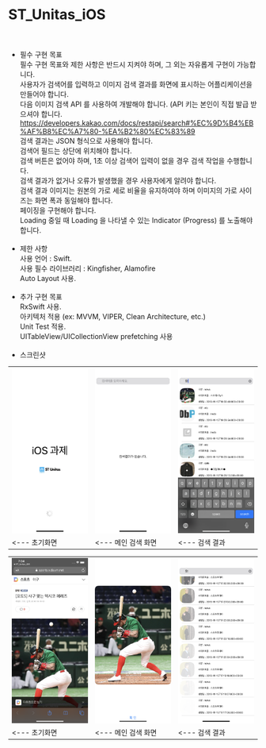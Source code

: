 # ST_Unitas_iOS <br> <br>
- 필수 구현 목표 <br>
필수 구현 목표와 제한 사항은 반드시 지켜야 하며, 그 외는 자유롭게 구현이 가능합니다. <br>
사용자가 검색어를 입력하고 이미지 검색 결과를 화면에 표시하는 어플리케이션을 만들어야 합니다. <br>
다음 이미지 검색 API 를 사용하여 개발해야 합니다. (API 키는 본인이 직접 발급 받으셔야 합니다. <br>
https://developers.kakao.com/docs/restapi/search#%EC%9D%B4%EB%AF%B8%EC%A7%80-%EA%B2%80%EC%83%89 <br>
검색 결과는 JSON 형식으로 사용해야 합니다. <br>
검색어 필드는 상단에 위치해야 합니다. <br>
검색 버튼은 없어야 하며, 1초 이상 검색어 입력이 없을 경우 검색 작업을 수행합니다. <br>
검색 결과가 없거나 오류가 발생했을 경우 사용자에게 알려야 합니다. <br>
검색 결과 이미지는 원본의 가로 세로 비율을 유지하여야 하며 이미지의 가로 사이즈는 화면 폭과 동일해야 합니다. <br>
페이징을 구현해야 합니다. <br>
Loading 중일 때 Loading 을 나타낼 수 있는 Indicator (Progress) 를 노출해야합니다. <br> <br>
- 제한 사항 <br>
사용 언어 : Swift. <br>
사용 필수 라이브러리 : Kingfisher, Alamofire <br>
Auto Layout 사용. <br> <br>
- 추가 구현 목표 <br>
RxSwift 사용. <br>
아키텍처 적용 (ex: MVVM, VIPER, Clean Architecture, etc.) <br>
Unit Test 적용. <br>
UITableView/UICollectionView prefetching 사용 <br> <br>
- 스크린샷 <br>
<table>
  <tr>  
      <td>
        <img src="./ScreenShot/IMG_0124.PNG" width="100%">
      </td>
    <td>
        <img src="./ScreenShot/IMG_0125.PNG" width="100%">
      </td>
    <td>
        <img src="./ScreenShot/IMG_0126.PNG" width="100%">
      </td>
  </tr>
  <tr>  
      <td>
        <span><--- 초기화면</span>
      </td>
    <td>
       <span><--- 메인 검색 화면</span>
      </td>
    <td>
        <span><--- 검색 결과</span>
      </td>
  </tr>
</table>
<table>
  <tr>  
      <td>
        <img src="./ScreenShot/IMG_0127.PNG" width="100%">
      </td>
    <td>
        <img src="./ScreenShot/IMG_0128.PNG" width="100%">
      </td>
    <td>
        <img src="./ScreenShot/IMG_0129.PNG" width="100%">
      </td>
  </tr>
  <tr>  
      <td>
        <span><--- 초기화면</span>
      </td>
    <td>
       <span><--- 메인 검색 화면</span>
      </td>
    <td>
        <span><--- 검색 결과</span>
      </td>
  </tr>
</table>
